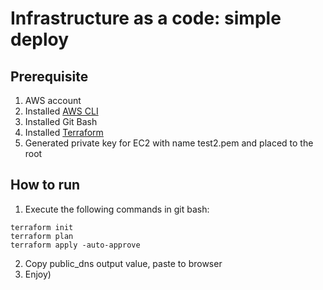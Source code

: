 # Infrastructure as a code: simple deploy
## Prerequisite
1. AWS account
2. Installed [AWS CLI](https://docs.aws.amazon.com/cli/latest/userguide/install-cliv2.html)
3. Installed Git Bash
4. Installed [Terraform](https://www.terraform.io/downloads.html)
5. Generated private key for EC2 with name test2.pem and placed to the root

## How to run
1. Execute the following commands in git bash:
```
terraform init
terraform plan
terraform apply -auto-approve
```
2. Copy public_dns output value, paste to browser 
3. Enjoy)